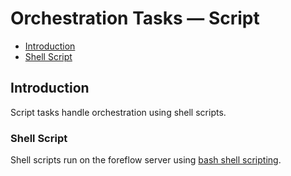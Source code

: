 # Orchestration Tasks &mdash; Script

-   [Introduction](#introduction)
-   [Shell Script](#shell-script)

<a name="introduction"></a>

## Introduction

Script tasks handle orchestration using shell scripts.

<a name="shell-script"></a>

### Shell Script

Shell scripts run on the foreflow server using [bash shell scripting](https://www.gnu.org/software/bash/manual/html_node/index.html#SEC_Contents).
